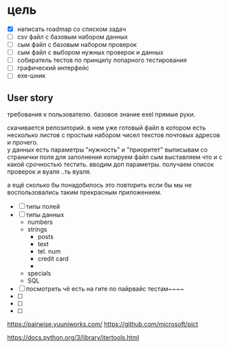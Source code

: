 цель
===
-[x] написать roadmap со списком задач
-[ ] csv файл с базовым набором данных
-[ ] сым файл с базовым набором проверок
-[ ] сым файл с выбором нужных проверок и данных 
-[ ] собиратель тестов по принципу попарного тестирования
-[ ] графический интерфейс
-[ ] ехе-шник  

User story
---
требования к пользователю. базовое знание exel прямые руки.  

скачивается репозиторий. в нем уже готовый файл в котором есть несколько листов с 
простым набором чисел текстов почтовых адресов и прочего.   
у данных есть параметры "нужность" и "приоритет" 
выписывам со странички поля для заполнения
копируем файл сым выставляем что и с какой срочностью тестить. вводим доп параметры.
получаем список проверок и вуаля ..ть вуаля.  

а ещё сколько бы понадобилось это повторить если бы 
мы не воспользовались таким прекрасным приложением.


- [ ] типы полей
- [ ] типы данных
  - numbers
  - strings
    - posts
    - text
    - tel. num
    - credit card
    - 
  - specials
  - SQL  
- [ ]  посмотреть чё есть на гите по пайрвайс тестам~~~~
- [ ] 
- [ ] 
- [ ] 

https://pairwise.yuuniworks.com/
https://github.com/microsoft/pict

https://docs.python.org/3/library/itertools.html